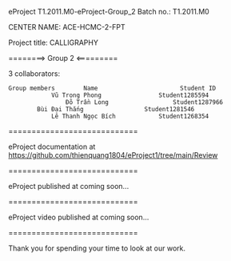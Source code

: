 eProject T1.2011.M0-eProject-Group_2 Batch no.: T1.2011.M0

CENTER NAME: ACE-HCMC-2-FPT

Project title: CALLIGRAPHY

========> Group 2 <=========

3 collaborators:



    Group members        Name                       Student ID
	        	Vũ Trọng Phong                Student1285594
                	Đõ Trần Long                  Student1287966
			Bùi Đại Thắng                 Student1281546
		     	Lê Thanh Ngọc Bích            Student1268354
                     
============================

eProject documentation at https://github.com/thienquang1804/eProject1/tree/main/Review

============================

eProject published at coming soon...

============================

eProject video published at coming soon...

============================

Thank you for spending your time to look at our work.
